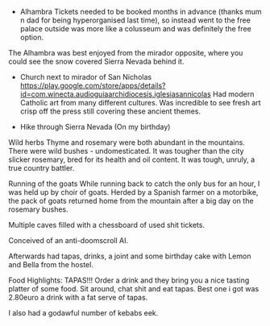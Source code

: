 - Alhambra
  Tickets needed to be booked months in advance (thanks mum n dad for being hyperorganised last time), so instead went to the free palace outside was more like a colusseum and was definitely the free option.

The Alhambra was best enjoyed from the mirador opposite, where you could see the snow covered Sierra Nevada behind it.

- Church next to mirador of San Nicholas
  https://play.google.com/store/apps/details?id=com.winecta.audioguiaarchidiocesis.iglesiasannicolas
  Had modern Catholic art from many different cultures.
  Was incredible to see fresh art crisp off the press still covering these ancient themes.

- Hike through Sierra Nevada (On my birthday)

Wild herbs
Thyme and rosemary were both abundant in the mountains.
There were wild bushes - undomesticated. It was tougher than the city slicker rosemary, bred for its health and oil content. It was tough, unruly, a true country battler.

Running of the goats
While running back to catch the only bus for an hour, I was held up by choir of goats. Herded by a Spanish farmer on a motorbike, the pack of goats returned home from the mountain after a big day on the rosemary bushes.

Multiple caves filled with a chessboard of used shit tickets.

Conceived of an anti-doomscroll AI.

Afterwards had tapas, drinks, a joint and some birthday cake with Lemon and Bella from the hostel.

Food Highlights:
TAPAS!!!
Order a drink and they bring you a nice tasting platter of some food. Sit around, chat shit and eat tapas. Best one i got was 2.80euro a drink with a fat serve of tapas.

I also had a godawful number of kebabs eek.
